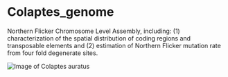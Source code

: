 # Colaptes_genome
Northern Flicker Chromosome Level Assembly, including: (1) characterization of the spatial distribution of coding regions and transposable elements and (2) estimation of Northern Flicker mutation rate from four fold degenerate sites. 



![Image of Colaptes auratus](~/Downloads/JDM14726.jpg)
